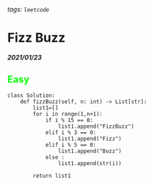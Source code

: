 ###### tags: `leetcode`
<style>
.orange {
  color: #FFA600;
}
.green{
  color: #00FF00;
}
.red{
  color: #FF0000;
}
</style>

# Fizz Buzz
***2021/01/23***
## <span class="green">Easy</span>

```python=
class Solution:
    def fizzBuzz(self, n: int) -> List[str]:
        list1=[]
        for i in range(1,n+1):
            if i % 15 == 0:
                list1.append("FizzBuzz") 
            elif i % 3 == 0:
                list1.append("Fizz") 
            elif i % 5 == 0:
                list1.append("Buzz") 
            else :
                list1.append(str(i)) 
                
        return list1
```